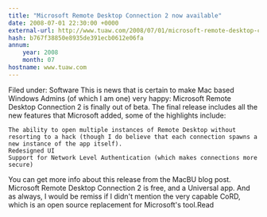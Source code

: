 ```yaml
---
title: "Microsoft Remote Desktop Connection 2 now available"
date: 2008-07-01 22:30:00 +0000
external-url: http://www.tuaw.com/2008/07/01/microsoft-remote-desktop-connection-2-now-available/
hash: b767f38850e8935de391ecb0612e06fa
annum:
    year: 2008
    month: 07
hostname: www.tuaw.com
---
```


Filed under: Software
This is news that is certain to make Mac based Windows Admins (of which I am one) very happy: Microsoft Remote Desktop Connection 2 is finally out of beta. The final release includes all the new features that Microsoft added, some of the highlights include:

    The ability to open multiple instances of Remote Desktop without resorting to a hack (though I do believe that each connection spawns a new instance of the app itself).
    Redesigned UI
    Support for Network Level Authentication (which makes connections more secure)

You can get more info about this release from the MacBU blog post. Microsoft Remote Desktop Connection 2 is free, and a Universal app. And as always, I would be remiss if I didn't mention the very capable CoRD, which is an open source replacement for Microsoft's tool.Read
